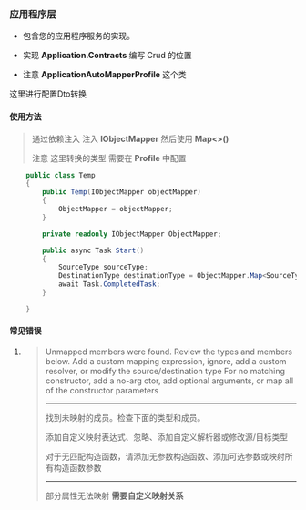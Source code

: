 ### 应用程序层

- 包含您的应用程序服务的实现。
- 实现   **Application.Contracts**  编写 Crud 的位置

- 注意   **ApplicationAutoMapperProfile**  这个类  


这里进行配置Dto转换

#### 使用方法

> 通过依赖注入 注入  **IObjectMapper**  然后使用 **Map<>()**  
>
> 注意 这里转换的类型 需要在   **Profile**  中配置

```c#
    public class Temp
    {
        public Temp(IObjectMapper objectMapper)
        {
            ObjectMapper = objectMapper;
        }

        private readonly IObjectMapper ObjectMapper;

        public async Task Start()
        {
            SourceType sourceType;
            DestinationType destinationType = ObjectMapper.Map<SourceType, DestinationType>(sourceType);
            await Task.CompletedTask;
        }

    }
```



#### 常见错误

1. > Unmapped members were found. Review the types and members below.
   > Add a custom mapping expression, ignore, add a custom resolver, or modify the source/destination type
   > For no matching constructor, add a no-arg ctor, add optional arguments, or map all of the constructor parameters
   >
   > ***
   >
   > 找到未映射的成员。检查下面的类型和成员。
   >
   > 添加自定义映射表达式、忽略、添加自定义解析器或修改源/目标类型
   >
   > 对于无匹配构造函数，请添加无参数构造函数、添加可选参数或映射所有构造函数参数
   >
   > ***
   >
   > 部分属性无法映射     **需要自定义映射关系**

### 